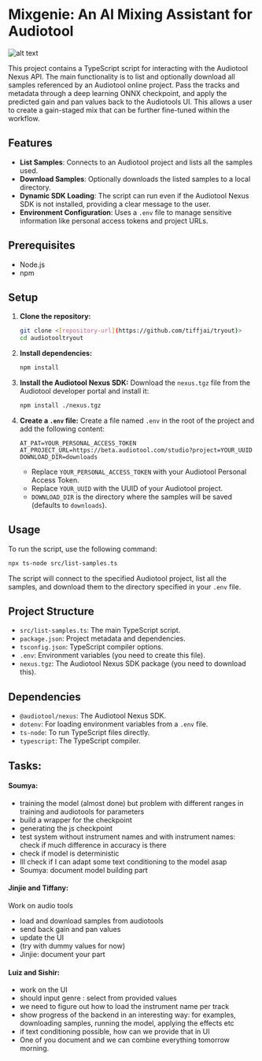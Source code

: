 # Mixgenie: An AI Mixing Assistant for Audiotool
![alt text](https://github.com/tiffjai/mixgenie/blob/main/image.jpg?raw=true)

This project contains a TypeScript script for interacting with the Audiotool Nexus API. The main functionality is to list and optionally download all samples referenced by an Audiotool online project. Pass the tracks and metadata through a deep learning ONNX checkpoint, and apply the predicted gain and pan values back to the Audiotools UI. This allows a user to create a gain-staged mix that can be further fine-tuned within the workflow. 

## Features

- **List Samples**: Connects to an Audiotool project and lists all the samples used.
- **Download Samples**: Optionally downloads the listed samples to a local directory.
- **Dynamic SDK Loading**: The script can run even if the Audiotool Nexus SDK is not installed, providing a clear message to the user.
- **Environment Configuration**: Uses a `.env` file to manage sensitive information like personal access tokens and project URLs.

## Prerequisites

- Node.js
- npm

## Setup

1.  **Clone the repository:**
    ```bash
    git clone <[repository-url](https://github.com/tiffjai/tryout)>
    cd audiotooltryout
    ```

2.  **Install dependencies:**
    ```bash
    npm install
    ```

3.  **Install the Audiotool Nexus SDK:**
    Download the `nexus.tgz` file from the Audiotool developer portal and install it:
    ```bash
    npm install ./nexus.tgz
    ```

4.  **Create a `.env` file:**
    Create a file named `.env` in the root of the project and add the following content:
    ```
    AT_PAT=YOUR_PERSONAL_ACCESS_TOKEN
    AT_PROJECT_URL=https://beta.audiotool.com/studio?project=YOUR_UUID
    DOWNLOAD_DIR=downloads
    ```
    - Replace `YOUR_PERSONAL_ACCESS_TOKEN` with your Audiotool Personal Access Token.
    - Replace `YOUR_UUID` with the UUID of your Audiotool project.
    - `DOWNLOAD_DIR` is the directory where the samples will be saved (defaults to `downloads`).

## Usage

To run the script, use the following command:

```bash
npx ts-node src/list-samples.ts
```

The script will connect to the specified Audiotool project, list all the samples, and download them to the directory specified in your `.env` file.

## Project Structure

-   `src/list-samples.ts`: The main TypeScript script.
-   `package.json`: Project metadata and dependencies.
-   `tsconfig.json`: TypeScript compiler options.
-   `.env`: Environment variables (you need to create this file).
-   `nexus.tgz`: The Audiotool Nexus SDK package (you need to download this).

## Dependencies

-   `@audiotool/nexus`: The Audiotool Nexus SDK.
-   `dotenv`: For loading environment variables from a `.env` file.
-   `ts-node`: To run TypeScript files directly.
-   `typescript`: The TypeScript compiler.



## Tasks:
#### Soumya:
- training the model (almost done) but problem with different ranges in training and audiotools for parameters
- ⁠build a wrapper for the checkpoint
- generating the js checkpoint
- ⁠test system without instrument names and with instrument names: check if much difference in accuracy is there
- ⁠check if model is deterministic
- ⁠Ill check if I can adapt some text conditioning to the model asap
- ⁠Soumya: document model building part

#### Jinjie and Tiffany:
Work on audio tools
- load and download samples from audiotools
- ⁠send back gain and pan values
- ⁠update the UI
- ⁠(try with dummy values for now)
- ⁠Jinjie: document your part

#### Luiz and Sishir:
- work on the UI
- ⁠should input genre : select from provided values
- ⁠we need to figure out how to load the instrument name per track
- ⁠show progress of the backend in an interesting way: for examples, downloading samples, running the model, applying the effects etc
- ⁠if text conditioning possible, how can we provide that in UI
- ⁠One of you document and we can combine everything tomorrow morning.
